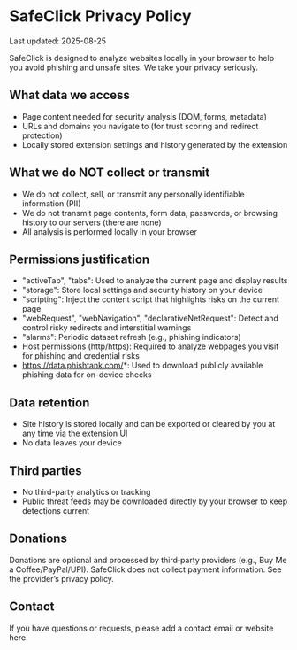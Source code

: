 # SafeClick Privacy Policy

Last updated: 2025-08-25

SafeClick is designed to analyze websites locally in your browser to help you avoid phishing and unsafe sites. We take your privacy seriously.

## What data we access
- Page content needed for security analysis (DOM, forms, metadata)
- URLs and domains you navigate to (for trust scoring and redirect protection)
- Locally stored extension settings and history generated by the extension

## What we do NOT collect or transmit
- We do not collect, sell, or transmit any personally identifiable information (PII)
- We do not transmit page contents, form data, passwords, or browsing history to our servers (there are none)
- All analysis is performed locally in your browser

## Permissions justification
- "activeTab", "tabs": Used to analyze the current page and display results
- "storage": Store local settings and security history on your device
- "scripting": Inject the content script that highlights risks on the current page
- "webRequest", "webNavigation", "declarativeNetRequest": Detect and control risky redirects and interstitial warnings
- "alarms": Periodic dataset refresh (e.g., phishing indicators)
- Host permissions (http/https): Required to analyze webpages you visit for phishing and credential risks
- https://data.phishtank.com/*: Used to download publicly available phishing data for on-device checks

## Data retention
- Site history is stored locally and can be exported or cleared by you at any time via the extension UI
- No data leaves your device

## Third parties
- No third-party analytics or tracking
- Public threat feeds may be downloaded directly by your browser to keep detections current

## Donations
Donations are optional and processed by third‑party providers (e.g., Buy Me a Coffee/PayPal/UPI). SafeClick does not collect payment information. See the provider’s privacy policy.

## Contact
If you have questions or requests, please add a contact email or website here.
